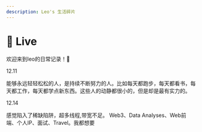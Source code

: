 ```yaml
---
description: Leo's 生活碎片
---
```


# 📆 Live

欢迎来到leo的日常记录！📝

12.11&#x20;

能够永远轻轻松松的人，是持续不断努力的人。比如每天都跑步，每天都看书，每天都工作，每天都学点新东西。这些人的动静都很小的，但是却是最有实力的。

12.14&#x20;

感觉陷入了稀缺陷阱，超多线程,带宽不足。 Web3、Data Analyses、Web前端、个人IP、面试、Travel。我都想要
